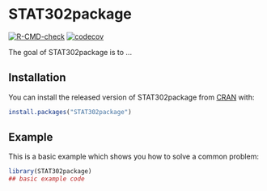 
# STAT302package

<!-- badges: start -->
[![R-CMD-check](https://github.com/Ranul-Liu/STAT302package/workflows/R-CMD-check/badge.svg)](https://github.com/Ranul-Liu/STAT302package/actions)
[![codecov](https://codecov.io/gh/GITHUB_USERNAME/REPO_NAME/branch/master/graph/badge.svg)](https://codecov.io/gh/GITHUB_USERNAME/REPO_NAME)
<!-- badges: end -->

The goal of STAT302package is to ...

## Installation

You can install the released version of STAT302package from [CRAN](https://CRAN.R-project.org) with:

``` r
install.packages("STAT302package")
```

## Example

This is a basic example which shows you how to solve a common problem:

``` r
library(STAT302package)
## basic example code
```
